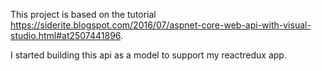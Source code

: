 This project is based on the tutorial https://siderite.blogspot.com/2016/07/aspnet-core-web-api-with-visual-studio.html#at2507441896.

I started building this api as a model to support my reactredux app.